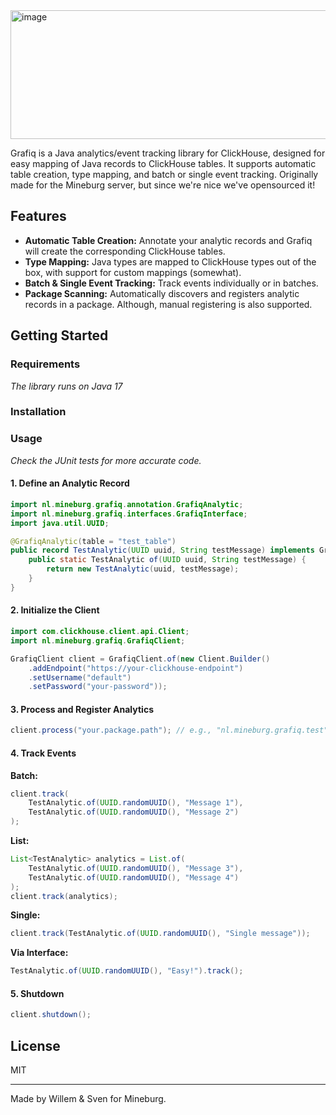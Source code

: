 <img width="1288" height="206" alt="image" src="https://github.com/user-attachments/assets/ff3a9ed4-51ab-4db0-b257-362dfcb64fd9" />

Grafiq is a Java analytics/event tracking library for ClickHouse, designed for easy mapping of Java records to ClickHouse tables. It supports automatic table creation, type mapping, and batch or single event tracking.
Originally made for the Mineburg server, but since we're nice we've opensourced it!

## Features

- **Automatic Table Creation:** Annotate your analytic records and Grafiq will create the corresponding ClickHouse tables.
- **Type Mapping:** Java types are mapped to ClickHouse types out of the box, with support for custom mappings (somewhat).
- **Batch & Single Event Tracking:** Track events individually or in batches.
- **Package Scanning:** Automatically discovers and registers analytic records in a package. Although, manual registering is also supported.

## Getting Started

### Requirements
*The library runs on Java 17*

### Installation
### Usage
*Check the JUnit tests for more accurate code.*

#### 1. Define an Analytic Record

```java
import nl.mineburg.grafiq.annotation.GrafiqAnalytic;
import nl.mineburg.grafiq.interfaces.GrafiqInterface;
import java.util.UUID;

@GrafiqAnalytic(table = "test_table")
public record TestAnalytic(UUID uuid, String testMessage) implements GrafiqInterface {
    public static TestAnalytic of(UUID uuid, String testMessage) {
        return new TestAnalytic(uuid, testMessage);
    }
}
```

#### 2. Initialize the Client

```java
import com.clickhouse.client.api.Client;
import nl.mineburg.grafiq.GrafiqClient;

GrafiqClient client = GrafiqClient.of(new Client.Builder()
    .addEndpoint("https://your-clickhouse-endpoint")
    .setUsername("default")
    .setPassword("your-password"));
```

#### 3. Process and Register Analytics

```java
client.process("your.package.path"); // e.g., "nl.mineburg.grafiq.test"
```

#### 4. Track Events

**Batch:**
```java
client.track(
    TestAnalytic.of(UUID.randomUUID(), "Message 1"),
    TestAnalytic.of(UUID.randomUUID(), "Message 2")
);
```

**List:**
```java
List<TestAnalytic> analytics = List.of(
    TestAnalytic.of(UUID.randomUUID(), "Message 3"),
    TestAnalytic.of(UUID.randomUUID(), "Message 4")
);
client.track(analytics);
```

**Single:**
```java
client.track(TestAnalytic.of(UUID.randomUUID(), "Single message"));
```

**Via Interface:**
```java
TestAnalytic.of(UUID.randomUUID(), "Easy!").track();
```

#### 5. Shutdown

```java
client.shutdown();
```

## License

MIT

---

Made by Willem & Sven for Mineburg.
```
